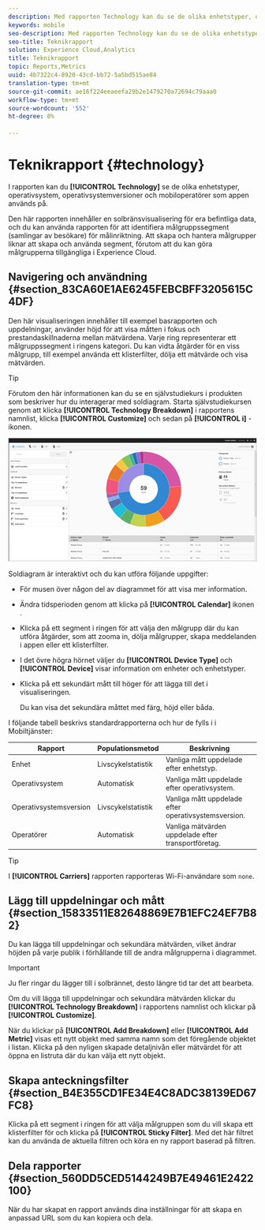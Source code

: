 ```yaml
---
description: Med rapporten Technology kan du se de olika enhetstyper, operativsystem, operativsystemversioner och mobiloperatörer som appen används på.
keywords: mobile
seo-description: Med rapporten Technology kan du se de olika enhetstyper, operativsystem, operativsystemversioner och mobiloperatörer som appen används på.
seo-title: Teknikrapport
solution: Experience Cloud,Analytics
title: Teknikrapport
topic: Reports,Metrics
uuid: 4b7322c4-8920-43cd-bb72-5a5bd515ae84
translation-type: tm+mt
source-git-commit: ae16f224eeaeefa29b2e1479270a72694c79aaa0
workflow-type: tm+mt
source-wordcount: '552'
ht-degree: 0%

---
```



# Teknikrapport {#technology}

I rapporten kan du **[!UICONTROL Technology]** se de olika enhetstyper, operativsystem, operativsystemversioner och mobiloperatörer som appen används på.

Den här rapporten innehåller en solbränsvisualisering för era befintliga data, och du kan använda rapporten för att identifiera målgruppssegment (samlingar av besökare) för målinriktning. Att skapa och hantera målgrupper liknar att skapa och använda segment, förutom att du kan göra målgrupperna tillgängliga i Experience Cloud.

## Navigering och användning {#section_83CA60E1AE6245FEBCBFF3205615C4DF}

Den här visualiseringen innehåller till exempel basrapporten och uppdelningar, använder höjd för att visa måtten i fokus och prestandaskillnaderna mellan mätvärdena. Varje ring representerar ett målgruppssegment i ringens kategori. Du kan vidta åtgärder för en viss målgrupp, till exempel använda ett klisterfilter, dölja ett mätvärde och visa mätvärden.

>[!TIP]
>
>Förutom den här informationen kan du se en självstudiekurs i produkten som beskriver hur du interagerar med soldiagram. Starta självstudiekursen genom att klicka **[!UICONTROL Technology Breakdown]** i rapportens namnlist, klicka **[!UICONTROL Customize]** och sedan på **[!UICONTROL i]** -ikonen.

![](assets/report_technology.png)

Soldiagram är interaktivt och du kan utföra följande uppgifter:

* För musen över någon del av diagrammet för att visa mer information.
* Ändra tidsperioden genom att klicka på **[!UICONTROL Calendar]** ikonen .
* Klicka på ett segment i ringen för att välja den målgrupp där du kan utföra åtgärder, som att zooma in, dölja målgrupper, skapa meddelanden i appen eller ett klisterfilter.
* I det övre högra hörnet väljer du **[!UICONTROL Device Type]** och **[!UICONTROL Device]** visar information om enheter och enhetstyper.

* Klicka på ett sekundärt mått till höger för att lägga till det i visualiseringen.

   Du kan visa det sekundära måttet med färg, höjd eller båda.

I följande tabell beskrivs standardrapporterna och hur de fylls i i Mobiltjänster:

| Rapport | Populationsmetod | Beskrivning |
|--- |--- |--- |
| Enhet | Livscykelstatistik | Vanliga mått uppdelade efter enhetstyp. |
| Operativsystem | Automatisk | Vanliga mått uppdelade efter operativsystem. |
| Operativsystemsversion | Livscykelstatistik | Vanliga mått uppdelade efter operativsystemsversion. |
| Operatörer | Automatisk | Vanliga mätvärden uppdelade efter transportföretag. |

>[!TIP]
>
>I **[!UICONTROL Carriers]** rapporten rapporteras Wi-Fi-användare som `none`.


## Lägg till uppdelningar och mått {#section_15833511E82648869E7B1EFC24EF7B82}

Du kan lägga till uppdelningar och sekundära mätvärden, vilket ändrar höjden på varje publik i förhållande till de andra målgrupperna i diagrammet.

>[!IMPORTANT]
>
>Ju fler ringar du lägger till i solbrännet, desto längre tid tar det att bearbeta.

Om du vill lägga till uppdelningar och sekundära mätvärden klickar du **[!UICONTROL Technology Breakdown]** i rapportens namnlist och klickar på **[!UICONTROL Customize]**.

När du klickar på **[!UICONTROL Add Breakdown]** eller **[!UICONTROL Add Metric]** visas ett nytt objekt med samma namn som det föregående objektet i listan. Klicka på den nyligen skapade detaljnivån eller mätvärdet för att öppna en listruta där du kan välja ett nytt objekt.

## Skapa anteckningsfilter {#section_B4E355CD1FE34E4C8ADC38139ED67FC8}

Klicka på ett segment i ringen för att välja målgruppen som du vill skapa ett klisterfilter för och klicka på **[!UICONTROL Sticky Filter]**. Med det här filtret kan du använda de aktuella filtren och köra en ny rapport baserad på filtren.

## Dela rapporter {#section_560DD5CED5144249B7E49461E2422100}

När du har skapat en rapport används dina inställningar för att skapa en anpassad URL som du kan kopiera och dela.
